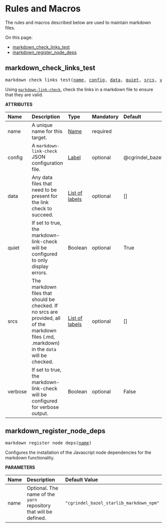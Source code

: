 <!-- Generated with Stardoc, Do Not Edit! -->
# Rules and Macros

The rules and macros described below are used to maintain markdown
files.

On this page:

  * [markdown_check_links_test](#markdown_check_links_test)
  * [markdown_register_node_deps](#markdown_register_node_deps)


<a id="#markdown_check_links_test"></a>

## markdown_check_links_test

<pre>
markdown_check_links_test(<a href="#markdown_check_links_test-name">name</a>, <a href="#markdown_check_links_test-config">config</a>, <a href="#markdown_check_links_test-data">data</a>, <a href="#markdown_check_links_test-quiet">quiet</a>, <a href="#markdown_check_links_test-srcs">srcs</a>, <a href="#markdown_check_links_test-verbose">verbose</a>)
</pre>

Using [`markdown-link-check`](https://github.com/tcort/markdown-link-check), check the links in a markdown file to ensure that they are valid.

**ATTRIBUTES**


| Name  | Description | Type | Mandatory | Default |
| :------------- | :------------- | :------------- | :------------- | :------------- |
| <a id="markdown_check_links_test-name"></a>name |  A unique name for this target.   | <a href="https://bazel.build/docs/build-ref.html#name">Name</a> | required |  |
| <a id="markdown_check_links_test-config"></a>config |  A <code>markdown-link-check</code> JSON configuration file.   | <a href="https://bazel.build/docs/build-ref.html#labels">Label</a> | optional | @cgrindel_bazel_starlib//markdown:default_markdown_link_check_config |
| <a id="markdown_check_links_test-data"></a>data |  Any data files that need to be present for the link check to succeed.   | <a href="https://bazel.build/docs/build-ref.html#labels">List of labels</a> | optional | [] |
| <a id="markdown_check_links_test-quiet"></a>quiet |  If set to true, the markdown-link-check will be configured to only display errors.   | Boolean | optional | True |
| <a id="markdown_check_links_test-srcs"></a>srcs |  The markdown files that should be checked. If no srcs are provided, all of the markdown files (.md, .markdown) in the <code>data</code> will be checked.   | <a href="https://bazel.build/docs/build-ref.html#labels">List of labels</a> | optional | [] |
| <a id="markdown_check_links_test-verbose"></a>verbose |  If set to true, the markdown-link-check will be configured for verbose output.   | Boolean | optional | False |


<a id="#markdown_register_node_deps"></a>

## markdown_register_node_deps

<pre>
markdown_register_node_deps(<a href="#markdown_register_node_deps-name">name</a>)
</pre>

Configures the installation of the Javascript node dependencies for the markdown functionality.

**PARAMETERS**


| Name  | Description | Default Value |
| :------------- | :------------- | :------------- |
| <a id="markdown_register_node_deps-name"></a>name |  Optional. The name of the <code>yarn</code> repository that will be defined.   |  <code>"cgrindel_bazel_starlib_markdown_npm"</code> |


